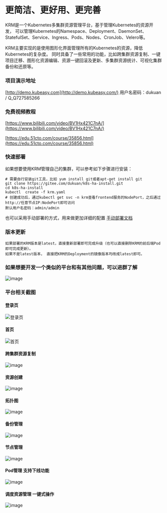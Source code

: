 # 更简洁、更好用、更完善
KRM是一个Kubernetes多集群资源管理平台，基于管理Kubernetes的资源开发，
可以管理Kubernetes的Namespace、Deployment、DaemonSet、StatefulSet、Service、Ingress、Pods、Nodes、CronJob、Velero等。

KRM主要实现的是使用图形化界面管理所有的Kubernetes的资源，降低Kubernetes的复杂度。
同时具备了一些常用的功能，比如跨集群资源复制、一键项目迁移、图形化资源编辑、资源一键回滚及更新、多集群资源统计、可视化集群备份和还原等。
### 项目演示地址
[http://demo.kubeasy.com](http://demo.kubeasy.com/)
用户名密码：dukuan / Q_Q727585266

### 免费视频教程
[https://www.bilibili.com/video/BV1Hx421C7nA/](https://www.bilibili.com/video/BV1Hx421C7nA/)


[https://edu.51cto.com/course/35856.html](https://edu.51cto.com/course/35856.html)

### 快速部署
如果想要使用KRM管理自己的集群，可以参考如下步骤进行安装：
````
# 需要自行安装git工具，比如 yum install git或者apt-get install git
git clone https://gitee.com/dukuan/k8s-ha-install.git
cd k8s-ha-install
kubectl  create -f krm.yaml
# 创建成功后，通过kubectl get svc -n krm查看frontend服务的NodePort，之后通过http://任意节点IP:NodePort即可访问
默认用户名密码：admin/admin
````
也可以采用手动部署的方式，用来做更加详细的配置
[手动部署文档](https://github.com/dotbalo/krm/blob/main/deploy.md)
### 版本更新
````
如果部署的KRM版本是latest，直接重新部署即可完成升级（也可以直接删除KRM的前后端Pod即可完成更新）。
如果不是latest版本， 直接把KRM的Deployment的镜像版本均改成latest即可。
````

### 如果想要开发一个类似的平台和有其他问题，可以进群了解
![image](https://github.com/dotbalo/krm/assets/25141522/d92d9eda-478b-49b6-9e5b-c4a5ef7d7f7a)

### 平台相关截图
#### 登录页
![登录页](https://github.com/dotbalo/krm/assets/25141522/adaf1ec2-6046-45d8-81ee-e49476d4e91b)

#### 首页
![首页](https://github.com/dotbalo/krm/assets/25141522/cc773147-06a6-4c03-b5d6-3fb77534d121)


#### 跨集群资源复制
![image](https://github.com/dotbalo/krm/assets/25141522/49c00391-e97c-4cb3-82ed-c6baa8a78172)


#### 资源创建
![image](https://github.com/dotbalo/krm/assets/25141522/f74b1350-2adb-4e9f-a52a-82b3e62d1a15)


#### 拓扑图
![image](https://github.com/dotbalo/krm/assets/25141522/7180baf5-2f06-4bda-b1a8-c60986609c29)

#### 备份管理
![image](https://github.com/dotbalo/krm/assets/25141522/86587673-0395-4476-b560-e626226a170b)

#### 节点管理
![image](https://github.com/dotbalo/krm/assets/25141522/68bef620-bf91-4be9-889a-6a34febd9d20)

#### Pod管理 支持下线功能
![image](https://github.com/dotbalo/krm/assets/25141522/0e72b4a0-49b1-40e5-a0de-23570c86dfab)

#### 调度资源管理 一键式操作
![image](https://github.com/dotbalo/krm/assets/25141522/bcf862dc-17b8-4f34-aec4-5e426894363e)
